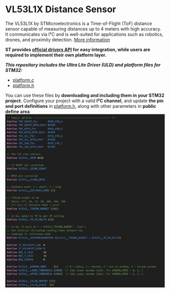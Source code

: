 # VL53L1X Distance Sensor

The VL53L1X by STMicroelectronics is a Time-of-Flight (ToF) distance sensor capable of measuring distances up to 4 meters with high accuracy. 
It communicates via I²C and is well-suited for applications such as robotics, drones, and proximity detection. 
[More information](https://www.st.com/en/imaging-and-photonics-solutions/vl53l1x.html#overview)

**ST provides [official drivers API](https://www.st.com/en/imaging-and-photonics-solutions/vl53l1x.html#tools-software) for easy integration, while users are required to implement their own platform layer.** 

***This repository includes the Ultra Lite Driver (ULD) and platform files for STM32:***
* [platform.c](https://github.com/Phat-sv/VL53L1X_sensor_STM32/blob/main/vl53l1_platform.c)
* [platform.h](https://github.com/Phat-sv/VL53L1X_sensor_STM32/blob/main/vl53l1_platform.h)

You can use these files by **downloading and including them in your STM32 project.**
Configure your project with a valid **I²C channel**, and update **the pin and port definitions** in [platform.h](https://github.com/Phat-sv/VL53L1X_sensor_STM32/blob/main/vl53l1_platform.h), along with other parameters in **public define area**
![VL53L1X Config](images/Define_example.png)





